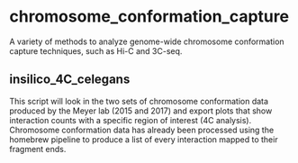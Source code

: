 # chromosome_conformation_capture
A variety of methods to analyze genome-wide chromosome conformation capture techniques, such as Hi-C and 3C-seq. 


## insilico_4C_celegans
This script will look in the two sets of chromosome conformation data produced by the Meyer lab (2015 and 2017) and export plots that show interaction counts with a specific region of interest (4C analysis). Chromosome conformation data has already been processed using the homebrew pipeline to produce a list of every interaction mapped to their fragment ends.
